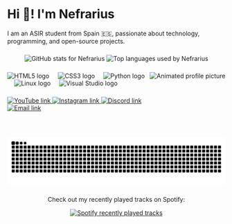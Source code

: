 <h1 align="left">Hi 👋! I'm Nefrarius</h1>
<p align="left">I am an ASIR student from Spain 🇪🇸, passionate about technology, programming, and open-source projects.</p>

###

<div align="center">
  <img src="https://github-readme-stats.vercel.app/api?username=nefrarius&hide_title=false&hide_rank=false&show_icons=true&include_all_commits=true&count_private=true&disable_animations=false&theme=dracula&locale=en&hide_border=false" height="150" alt="GitHub stats for Nefrarius" />
  <img src="https://github-readme-stats.vercel.app/api/top-langs?username=nefrarius&locale=en&hide_title=false&layout=compact&card_width=320&langs_count=5&theme=dracula&hide_border=false" height="150" alt="Top languages used by Nefrarius" />
</div>

###

<img align="right" height="150" src="https://cdna.artstation.com/p/assets/images/images/044/667/570/original/maddie_creates-pfp.gif?1640784763" alt="Animated profile picture" />

###

<div align="left">
  <img src="https://cdn.jsdelivr.net/gh/devicons/devicon/icons/html5/html5-original.svg" height="30" alt="HTML5 logo" />
  <img width="12" />
  <img src="https://cdn.jsdelivr.net/gh/devicons/devicon/icons/css3/css3-original.svg" height="30" alt="CSS3 logo" />
  <img width="12" />
  <img src="https://cdn.jsdelivr.net/gh/devicons/devicon/icons/python/python-original.svg" height="30" alt="Python logo" />
  <img width="12" />
  <img src="https://cdn.jsdelivr.net/gh/devicons/devicon/icons/linux/linux-original.svg" height="30" alt="Linux logo" />
  <img width="12" />
  <img src="https://cdn.jsdelivr.net/gh/devicons/devicon/icons/visualstudio/visualstudio-plain.svg" height="30" alt="Visual Studio logo" />
</div>

###

<div align="left">
  <a href="https://youtube.com" target="_blank">
    <img src="https://img.shields.io/static/v1?message=YouTube&logo=youtube&label=&color=FF0000&logoColor=white&labelColor=&style=for-the-badge" height="35" alt="YouTube link" />
  </a>
  <a href="https://instagram.com" target="_blank">
    <img src="https://img.shields.io/static/v1?message=Instagram&logo=instagram&label=&color=E4405F&logoColor=white&labelColor=&style=for-the-badge" height="35" alt="Instagram link" />
  </a>
  <a href="https://discord.com" target="_blank">
    <img src="https://img.shields.io/static/v1?message=Discord&logo=discord&label=&color=7289DA&logoColor=white&labelColor=&style=for-the-badge" height="35" alt="Discord link" />
  </a>
  <a href="mailto:youremail@gmail.com">
    <img src="https://img.shields.io/static/v1?message=Gmail&logo=gmail&label=&color=D14836&logoColor=white&labelColor=&style=for-the-badge" height="35" alt="Email link" />
  </a>
</div>

###

<img src="https://github.com/nefrarius/nefrarius/blob/main/github-user-contribution.svg" alt="Snake animation" />

###

<div align="center">
  <p>Check out my recently played tracks on Spotify:</p>
  <a href="https://open.spotify.com/user/10ex1bladezwu2pz2xvy56tp4">
    <img src="https://spotify-recently-played-readme.vercel.app/api?user=10ex1bladezwu2pz2xvy56tp4&count=5" alt="Spotify recently played tracks" />
  </a>
</div>
